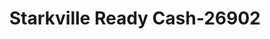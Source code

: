 ---
f_zip-code: 39759
f_state-code: MS
title: Starkville Ready Cash-26902
f_phone: 662-323-2909
f_city-only: Starkville
f_address: 444B Highway 12 West Starkville
f_location-unique-id: '26902'
slug: starkville-ready-cash-26902
updated-on: '2024-05-30T13:46:58.046Z'
created-on: '2024-05-30T13:36:59.803Z'
published-on: '2024-05-30T13:54:32.469Z'
f_city-state: cms/city/starkville-ms.md
f_company: cms/company/starkville-ready-cash.md
f_state: cms/state/mississippi.md
layout: '[payday-loan].html'
tags: payday-loan
---